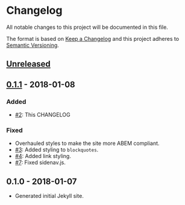 # Changelog

All notable changes to this project will be documented in this file.

The format is based on [Keep a Changelog](http://keepachangelog.com/en/1.0.0/)
and this project adheres to [Semantic Versioning](http://semver.org/spec/v2.0.0.html).

## [Unreleased]

## [0.1.1] - 2018-01-08

### Added
* [#2](https://github.com/aaronmallen/aaronmallen.github.io/issues/2): This CHANGELOG

### Fixed
* Overhauled styles to make the site more ABEM compliant.
* [#3](https://github.com/aaronmallen/aaronmallen.github.io/issues/3): Added styling to `blockquotes`.
* [#4](https://github.com/aaronmallen/aaronmallen.github.io/issues/4): Added link styling.
* [#7](https://github.com/aaronmallen/aaronmallen.github.io/issues/7): Fixed sidenav.js.

## 0.1.0 - 2018-01-07
* Generated initial Jekyll site.

[Unreleased]: https://github.com/aaronmallen/aaronmallen.github.io/compare/v0.1.1...develop
[0.1.1]: https://github.com/aaronmallen/aaronmallen.github.io/compare/v0.1.0...v0.1.1
